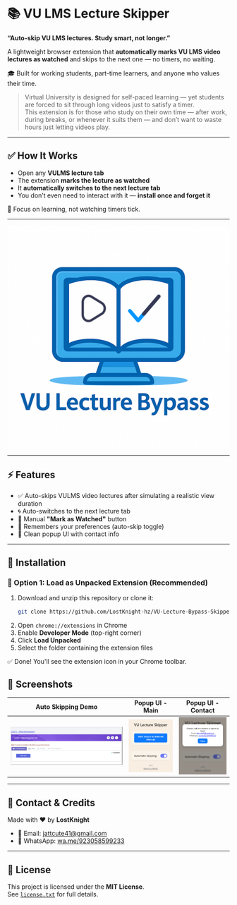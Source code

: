# 📚 VU LMS Lecture Skipper  
**“Auto-skip VU LMS lectures. Study smart, not longer.”**

A lightweight browser extension that **automatically marks VU LMS video lectures as watched** and skips to the next one — no timers, no waiting.

🎓 Built for working students, part-time learners, and anyone who values their time.

> Virtual University is designed for self-paced learning — yet students are forced to sit through long videos just to satisfy a timer.  
> This extension is for those who study on their own time — after work, during breaks, or whenever it suits them — and don’t want to waste hours just letting videos play.

---

## ✅ How It Works

- Open any **VULMS lecture tab**
- The extension **marks the lecture as watched**
- It **automatically switches to the next lecture tab**
- You don’t even need to interact with it — **install once and forget it**

🧠 Focus on learning, not watching timers tick.

---

![logo](icons/logo.png)

---

## ⚡ Features

- ✅ Auto-skips VULMS video lectures after simulating a realistic view duration  
- 🌀 Auto-switches to the next lecture tab  
- 🔘 Manual **"Mark as Watched"** button  
- 💾 Remembers your preferences (auto-skip toggle)  
- 🎨 Clean popup UI with contact info  

---

## 🔧 Installation

### 🔹 Option 1: Load as Unpacked Extension (Recommended)

1. Download and unzip this repository or clone it:
   ```bash
   git clone https://github.com/LostKnight-hz/VU-Lecture-Bypass-Skipper.git
   ```
2. Open `chrome://extensions` in Chrome  
3. Enable **Developer Mode** (top-right corner)  
4. Click **Load Unpacked**  
5. Select the folder containing the extension files  

✅ Done! You'll see the extension icon in your Chrome toolbar.



## 📸 Screenshots

| Auto Skipping Demo | Popup UI - Main | Popup UI - Contact |
|--------------------|------------------|---------------------|
| ![Auto Skipping](Screenshots/Live_Demo.gif) | ![Main Popup](Screenshots/Screen01.png) | ![Contact Modal](Screenshots/Screen02.png) |

---

## 💬 Contact & Credits

Made with ❤️ by **LostKnight**

- 📧 Email: [jattcute41@gmail.com](mailto:jattcute41@gmail.com)  
- 💬 WhatsApp: [wa.me/923058599233](https://wa.me/923058599233)

---

## 📄 License

This project is licensed under the **MIT License**.  
See [`license.txt`](./license.txt) for full details.
